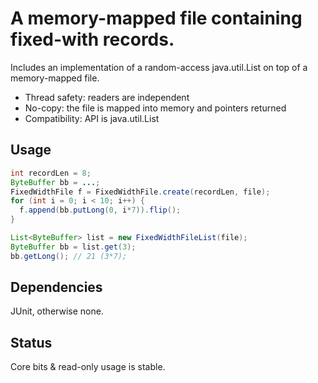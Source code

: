 A memory-mapped file containing fixed-with records.
============

Includes an implementation of a random-access java.util.List on
top of a memory-mapped file.

  - Thread safety: readers are independent
  - No-copy: the file is mapped into memory and pointers returned
  - Compatibility: API is java.util.List

Usage
-------

```java
int recordLen = 8;
ByteBuffer bb = ...;
FixedWidthFile f = FixedWidthFile.create(recordLen, file);
for (int i = 0; i < 10; i++) {
  f.append(bb.putLong(0, i*7)).flip();
}

List<ByteBuffer> list = new FixedWidthFileList(file);
ByteBuffer bb = list.get(3);
bb.getLong(); // 21 (3*7);
```

Dependencies
-------
JUnit, otherwise none.

Status
-------
Core bits & read-only usage is stable.

